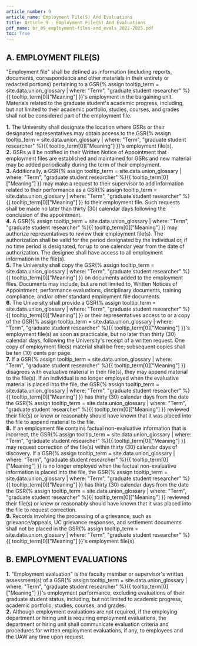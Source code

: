 ```yaml
---
article_number: 9
article_name: Employment File(S) And Evaluations
title: Article 9 - Employment File(S) And Evaluations
pdf_name: br_09_employment-files-and_evals_2022-2025.pdf
toc: True
---
```



## A. EMPLOYMENT FILE(S)

"Employment file" shall be defined as information (including reports, documents, correspondence and other materials in their entirety or redacted portions) pertaining to a <span class="tooltip">GSR<span class="tooltip-text">{% assign tooltip_term = site.data.union_glossary | where: "Term", "graduate student researcher" %}{{ tooltip_term[0]["Meaning"] }}</span></span>'s employment in the bargaining unit. Materials related to the graduate student's academic progress, including, but not limited to their academic portfolio, studies, courses, and grades shall not be considered part of the employment file.

<div class="lvl2"><b>1.</b> The University shall designate the location where GSRs or their designated representatives may obtain access to the <span class="tooltip">GSR<span class="tooltip-text">{% assign tooltip_term = site.data.union_glossary | where: "Term", "graduate student researcher" %}{{ tooltip_term[0]["Meaning"] }}</span></span>'s employment file(s).</div>
<div class="lvl2"><b>2.</b> GSRs will be notified in their Written Notice of Appointment that employment files are established and maintained for GSRs and new material may be added periodically during the term of their employment.</div>
<div class="lvl2"><b>3.</b> Additionally, a <span class="tooltip">GSR<span class="tooltip-text">{% assign tooltip_term = site.data.union_glossary | where: "Term", "graduate student researcher" %}{{ tooltip_term[0]["Meaning"] }}</span></span> may make a request to their supervisor to add information related to their performance as a <span class="tooltip">GSR<span class="tooltip-text">{% assign tooltip_term = site.data.union_glossary | where: "Term", "graduate student researcher" %}{{ tooltip_term[0]["Meaning"] }}</span></span> to their employment file. Such requests shall be made no later than thirty (30) calendar days following the conclusion of the appointment.</div>
<div class="lvl2"><b>4.</b> A <span class="tooltip">GSR<span class="tooltip-text">{% assign tooltip_term = site.data.union_glossary | where: "Term", "graduate student researcher" %}{{ tooltip_term[0]["Meaning"] }}</span></span> may authorize representatives to review their employment file(s). The authorization shall be valid for the period designated by the individual or, if no time period is designated, for up to one calendar year from the date of authorization. The designee shall have access to all employment information in the file(s).</div>
<div class="lvl2"><b>5.</b> The University shall copy the <span class="tooltip">GSR<span class="tooltip-text">{% assign tooltip_term = site.data.union_glossary | where: "Term", "graduate student researcher" %}{{ tooltip_term[0]["Meaning"] }}</span></span> on documents added to the employment files. Documents may include, but are not limited to, Written Notices of Appointment, performance evaluations, disciplinary documents, training compliance, and/or other standard employment file documents.</div>
<div class="lvl2"><b>6.</b> The University shall provide a <span class="tooltip">GSR<span class="tooltip-text">{% assign tooltip_term = site.data.union_glossary | where: "Term", "graduate student researcher" %}{{ tooltip_term[0]["Meaning"] }}</span></span> or their representatives access to or a copy of the <span class="tooltip">GSR<span class="tooltip-text">{% assign tooltip_term = site.data.union_glossary | where: "Term", "graduate student researcher" %}{{ tooltip_term[0]["Meaning"] }}</span></span>'s employment file(s) as soon as practicable, but no later than thirty (30) calendar days, following the University's receipt of a written request. One copy of employment file(s) material shall be free; subsequent copies shall be ten (10) cents per page.</div>
<div class="lvl2"><b>7.</b> If a <span class="tooltip">GSR<span class="tooltip-text">{% assign tooltip_term = site.data.union_glossary | where: "Term", "graduate student researcher" %}{{ tooltip_term[0]["Meaning"] }}</span></span> disagrees with evaluative material in their file(s), they may append material to the file(s). If an individual is no longer employed when the evaluative material is placed into the file, the <span class="tooltip">GSR<span class="tooltip-text">{% assign tooltip_term = site.data.union_glossary | where: "Term", "graduate student researcher" %}{{ tooltip_term[0]["Meaning"] }}</span></span> has thirty (30) calendar days from the date the <span class="tooltip">GSR<span class="tooltip-text">{% assign tooltip_term = site.data.union_glossary | where: "Term", "graduate student researcher" %}{{ tooltip_term[0]["Meaning"] }}</span></span> reviewed their file(s) or knew or reasonably should have known that it was placed into the file to append material to the file.</div>
<div class="lvl2"><b>8.</b> If an employment file contains factual non-evaluative information that is incorrect, the <span class="tooltip">GSR<span class="tooltip-text">{% assign tooltip_term = site.data.union_glossary | where: "Term", "graduate student researcher" %}{{ tooltip_term[0]["Meaning"] }}</span></span> may request correction of the file(s) within thirty (30) calendar days of discovery. If a <span class="tooltip">GSR<span class="tooltip-text">{% assign tooltip_term = site.data.union_glossary | where: "Term", "graduate student researcher" %}{{ tooltip_term[0]["Meaning"] }}</span></span> is no longer employed when the factual non-evaluative information is placed into the file, the <span class="tooltip">GSR<span class="tooltip-text">{% assign tooltip_term = site.data.union_glossary | where: "Term", "graduate student researcher" %}{{ tooltip_term[0]["Meaning"] }}</span></span> has thirty (30) calendar days from the date the <span class="tooltip">GSR<span class="tooltip-text">{% assign tooltip_term = site.data.union_glossary | where: "Term", "graduate student researcher" %}{{ tooltip_term[0]["Meaning"] }}</span></span> reviewed their file(s) or knew or reasonably should have known that it was placed into the file to request correction.</div>
<div class="lvl2"><b>9.</b> Records involving the processing of a grievance, such as grievance/appeals, UC grievance responses, and settlement documents shall not be placed in the <span class="tooltip">GSR<span class="tooltip-text">{% assign tooltip_term = site.data.union_glossary | where: "Term", "graduate student researcher" %}{{ tooltip_term[0]["Meaning"] }}</span></span>'s employment file(s).</div>

## B. EMPLOYMENT EVALUATIONS

<div class="lvl2"><b>1.</b> "Employment evaluation" is the faculty member or supervisor's written assessment(s) of a <span class="tooltip">GSR<span class="tooltip-text">{% assign tooltip_term = site.data.union_glossary | where: "Term", "graduate student researcher" %}{{ tooltip_term[0]["Meaning"] }}</span></span>'s employment performance, excluding evaluations of their graduate student status, including, but not limited to academic progress, academic portfolio, studies, courses, and grades.</div>
<div class="lvl2"><b>2.</b> Although employment evaluations are not required, if the employing department or hiring unit is requiring employment evaluations, the department or hiring unit shall communicate evaluation criteria and procedures for written employment evaluations, if any, to employees and the UAW any time upon request.</div>
